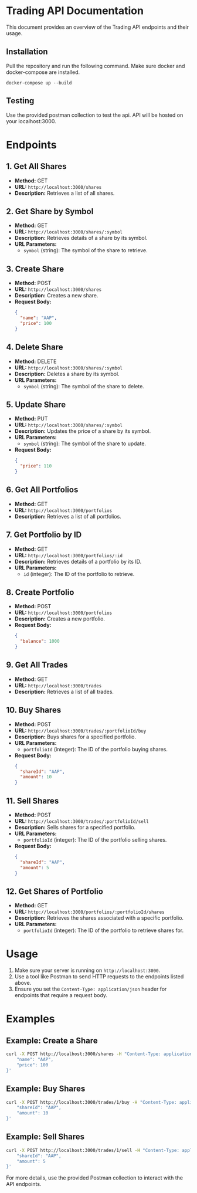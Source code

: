 # Trading API Documentation

 This document provides an overview of the Trading API endpoints and their usage.

## Installation

Pull the repository and run the following command. Make sure docker and docker-compose are installed.

```
docker-compose up --build
```

## Testing
Use the provided postman collection to test the api. API will be hosted on your localhost:3000.

# Endpoints

## 1. Get All Shares
 - **Method:** GET
 - **URL:** `http://localhost:3000/shares`
 - **Description:** Retrieves a list of all shares.

## 2. Get Share by Symbol
 - **Method:** GET
 - **URL:** `http://localhost:3000/shares/:symbol`
 - **Description:** Retrieves details of a share by its symbol.
 - **URL Parameters:**
   - `symbol` (string): The symbol of the share to retrieve.

## 3. Create Share
 - **Method:** POST
 - **URL:** `http://localhost:3000/shares`
 - **Description:** Creates a new share.
 - **Request Body:**
   ```json
   {
     "name": "AAP",
     "price": 100
   }
   ```

## 4. Delete Share
 - **Method:** DELETE
 - **URL:** `http://localhost:3000/shares/:symbol`
 - **Description:** Deletes a share by its symbol.
 - **URL Parameters:**
   - `symbol` (string): The symbol of the share to delete.

## 5. Update Share
 - **Method:** PUT
 - **URL:** `http://localhost:3000/shares/:symbol`
 - **Description:** Updates the price of a share by its symbol.
 - **URL Parameters:**
   - `symbol` (string): The symbol of the share to update.
 - **Request Body:**
   ```json
   {
     "price": 110
   }
   ```

## 6. Get All Portfolios
 - **Method:** GET
 - **URL:** `http://localhost:3000/portfolios`
 - **Description:** Retrieves a list of all portfolios.

## 7. Get Portfolio by ID
 - **Method:** GET
 - **URL:** `http://localhost:3000/portfolios/:id`
 - **Description:** Retrieves details of a portfolio by its ID.
 - **URL Parameters:**
   - `id` (integer): The ID of the portfolio to retrieve.

## 8. Create Portfolio
 - **Method:** POST
 - **URL:** `http://localhost:3000/portfolios`
 - **Description:** Creates a new portfolio.
 - **Request Body:**
   ```json
   {
     "balance": 1000
   }
   ```

## 9. Get All Trades
 - **Method:** GET
 - **URL:** `http://localhost:3000/trades`
 - **Description:** Retrieves a list of all trades.

## 10. Buy Shares
 - **Method:** POST
 - **URL:** `http://localhost:3000/trades/:portfolioId/buy`
 - **Description:** Buys shares for a specified portfolio.
 - **URL Parameters:**
   - `portfolioId` (integer): The ID of the portfolio buying shares.
 - **Request Body:**
   ```json
   {
     "shareId": "AAP",
     "amount": 10
   }
   ```

## 11. Sell Shares
 - **Method:** POST
 - **URL:** `http://localhost:3000/trades/:portfolioId/sell`
 - **Description:** Sells shares for a specified portfolio.
 - **URL Parameters:**
   - `portfolioId` (integer): The ID of the portfolio selling shares.
 - **Request Body:**
   ```json
   {
     "shareId": "AAP",
     "amount": 5
   }
   ```

## 12. Get Shares of Portfolio
 - **Method:** GET
 - **URL:** `http://localhost:3000/portfolios/:portfolioId/shares`
 - **Description:** Retrieves the shares associated with a specific portfolio.
 - **URL Parameters:**
   - `portfolioId` (integer): The ID of the portfolio to retrieve shares for.

# Usage

 1. Make sure your server is running on `http://localhost:3000`.
 2. Use a tool like Postman to send HTTP requests to the endpoints listed above.
 3. Ensure you set the `Content-Type: application/json` header for endpoints that require a request body.

# Examples

## Example: Create a Share
 ```bash
 curl -X POST http://localhost:3000/shares -H "Content-Type: application/json" -d '{
     "name": "AAP",
     "price": 100
 }'
 ```

## Example: Buy Shares
 ```bash
 curl -X POST http://localhost:3000/trades/1/buy -H "Content-Type: application/json" -d '{
     "shareId": "AAP",
     "amount": 10
 }'
 ```

## Example: Sell Shares
 ```bash
 curl -X POST http://localhost:3000/trades/1/sell -H "Content-Type: application/json" -d '{
     "shareId": "AAP",
     "amount": 5
 }'
 ```

 For more details, use the provided Postman collection to interact with the API endpoints.
